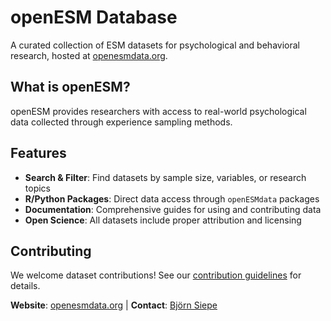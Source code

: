 # openESM Database

A curated collection of ESM datasets for psychological and behavioral research, hosted at [openesmdata.org](https://openesmdata.org).

## What is openESM?

openESM provides researchers with access to real-world psychological data collected through experience sampling methods. 

## Features

- **Search & Filter**: Find datasets by sample size, variables, or research topics
- **R/Python Packages**: Direct data access through `openESMdata` packages
- **Documentation**: Comprehensive guides for using and contributing data
- **Open Science**: All datasets include proper attribution and licensing

## Contributing

We welcome dataset contributions! See our [contribution guidelines](https://openesmdata.org/docs/contributing/) for details.



**Website**: [openesmdata.org](https://openesmdata.org) | **Contact**: [Björn Siepe](https://bsiepe.github.io)